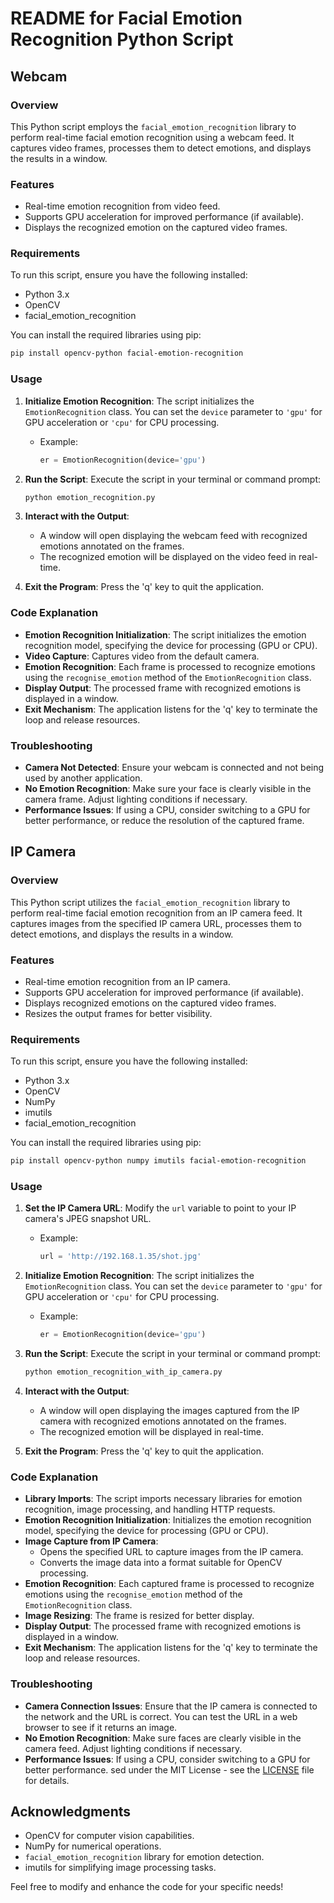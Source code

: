 # README for Facial Emotion Recognition Python Script

## Webcam
### Overview
This Python script employs the `facial_emotion_recognition` library to perform real-time facial emotion recognition using a webcam feed. It captures video frames, processes them to detect emotions, and displays the results in a window.

### Features
- Real-time emotion recognition from video feed.
- Supports GPU acceleration for improved performance (if available).
- Displays the recognized emotion on the captured video frames.

### Requirements
To run this script, ensure you have the following installed:
- Python 3.x
- OpenCV
- facial_emotion_recognition

You can install the required libraries using pip:

```bash
pip install opencv-python facial-emotion-recognition
```

### Usage
1. **Initialize Emotion Recognition**: The script initializes the `EmotionRecognition` class. You can set the `device` parameter to `'gpu'` for GPU acceleration or `'cpu'` for CPU processing.
   - Example:
     ```python
     er = EmotionRecognition(device='gpu')
     ```

2. **Run the Script**: Execute the script in your terminal or command prompt:
   ```bash
   python emotion_recognition.py
   ```

3. **Interact with the Output**:
   - A window will open displaying the webcam feed with recognized emotions annotated on the frames.
   - The recognized emotion will be displayed on the video feed in real-time.

4. **Exit the Program**: Press the 'q' key to quit the application.

### Code Explanation
- **Emotion Recognition Initialization**: The script initializes the emotion recognition model, specifying the device for processing (GPU or CPU).
- **Video Capture**: Captures video from the default camera.
- **Emotion Recognition**: Each frame is processed to recognize emotions using the `recognise_emotion` method of the `EmotionRecognition` class.
- **Display Output**: The processed frame with recognized emotions is displayed in a window.
- **Exit Mechanism**: The application listens for the 'q' key to terminate the loop and release resources.

### Troubleshooting
- **Camera Not Detected**: Ensure your webcam is connected and not being used by another application.
- **No Emotion Recognition**: Make sure your face is clearly visible in the camera frame. Adjust lighting conditions if necessary.
- **Performance Issues**: If using a CPU, consider switching to a GPU for better performance, or reduce the resolution of the captured frame.

## IP Camera
### Overview
This Python script utilizes the `facial_emotion_recognition` library to perform real-time facial emotion recognition from an IP camera feed. It captures images from the specified IP camera URL, processes them to detect emotions, and displays the results in a window.

### Features
- Real-time emotion recognition from an IP camera.
- Supports GPU acceleration for improved performance (if available).
- Displays recognized emotions on the captured video frames.
- Resizes the output frames for better visibility.

### Requirements
To run this script, ensure you have the following installed:
- Python 3.x
- OpenCV
- NumPy
- imutils
- facial_emotion_recognition

You can install the required libraries using pip:

```bash
pip install opencv-python numpy imutils facial-emotion-recognition
```

### Usage
1. **Set the IP Camera URL**: Modify the `url` variable to point to your IP camera's JPEG snapshot URL.
   - Example:
     ```python
     url = 'http://192.168.1.35/shot.jpg'
     ```

2. **Initialize Emotion Recognition**: The script initializes the `EmotionRecognition` class. You can set the `device` parameter to `'gpu'` for GPU acceleration or `'cpu'` for CPU processing.
   - Example:
     ```python
     er = EmotionRecognition(device='gpu')
     ```

3. **Run the Script**: Execute the script in your terminal or command prompt:
   ```bash
   python emotion_recognition_with_ip_camera.py
   ```

4. **Interact with the Output**:
   - A window will open displaying the images captured from the IP camera with recognized emotions annotated on the frames.
   - The recognized emotion will be displayed in real-time.

5. **Exit the Program**: Press the 'q' key to quit the application.

### Code Explanation
- **Library Imports**: The script imports necessary libraries for emotion recognition, image processing, and handling HTTP requests.
- **Emotion Recognition Initialization**: Initializes the emotion recognition model, specifying the device for processing (GPU or CPU).
- **Image Capture from IP Camera**:
  - Opens the specified URL to capture images from the IP camera.
  - Converts the image data into a format suitable for OpenCV processing.
- **Emotion Recognition**: Each captured frame is processed to recognize emotions using the `recognise_emotion` method of the `EmotionRecognition` class.
- **Image Resizing**: The frame is resized for better display.
- **Display Output**: The processed frame with recognized emotions is displayed in a window.
- **Exit Mechanism**: The application listens for the 'q' key to terminate the loop and release resources.

### Troubleshooting
- **Camera Connection Issues**: Ensure that the IP camera is connected to the network and the URL is correct. You can test the URL in a web browser to see if it returns an image.
- **No Emotion Recognition**: Make sure faces are clearly visible in the camera feed. Adjust lighting conditions if necessary.
- **Performance Issues**: If using a CPU, consider switching to a GPU for better performance.
sed under the MIT License - see the [LICENSE](LICENSE) file for details.

## Acknowledgments
- OpenCV for computer vision capabilities.
- NumPy for numerical operations.
- `facial_emotion_recognition` library for emotion detection.
- imutils for simplifying image processing tasks.

Feel free to modify and enhance the code for your specific needs!